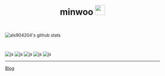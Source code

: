 <h1 align="center">minwoo</a>  <img
src="https://https://github.com/blackcater/blackcater/raw/main/images/Hi.gif" height="32" /></h1>



<br/>

![als904204's github stats](https://github-readme-stats.vercel.app/api?username=als904204&show_icons=true)

<br />

 


![js](https://img.shields.io/badge/Java-ED8B00?style=for-the-badge&logo=openjdk&logoColor=white)
![js](https://img.shields.io/badge/Spring-6DB33F?style=for-the-badge&logo=spring&logoColor=white)
![js](https://img.shields.io/badge/SpringBoot-6DB33F?style=for-the-badge&logo=Spring&logoColor=white)
![js](https://img.shields.io/badge/MySQL-005C84?style=for-the-badge&logo=mysql&logoColor=white)
![js](https://img.shields.io/badge/Docker-2496ED?style=for-the-badge&logo=docker&logoColor=white)

---
<a href="https://velog.io/@minu1117" target="_blank">Blog</a>
